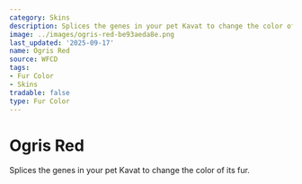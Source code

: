 ```yaml
---
category: Skins
description: Splices the genes in your pet Kavat to change the color of its fur.
image: ../images/ogris-red-be93aeda8e.png
last_updated: '2025-09-17'
name: Ogris Red
source: WFCD
tags:
- Fur Color
- Skins
tradable: false
type: Fur Color
---
```


# Ogris Red

Splices the genes in your pet Kavat to change the color of its fur.

